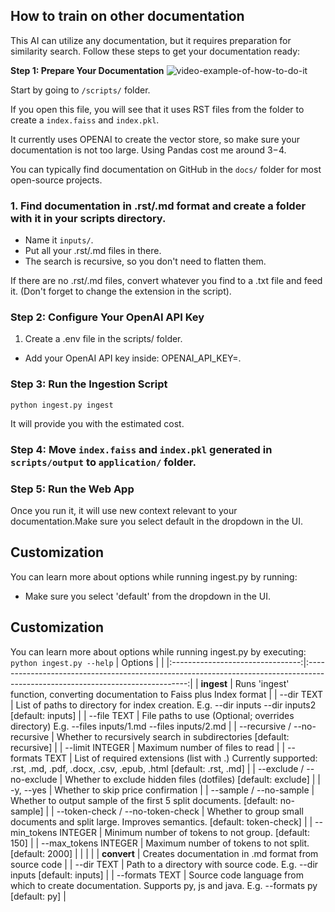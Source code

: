 ## How to train on other documentation

This AI can utilize any documentation, but it requires preparation for similarity search. Follow these steps to get your documentation ready:

**Step 1: Prepare Your Documentation**
![video-example-of-how-to-do-it](https://d3dg1063dc54p9.cloudfront.net/videos/how-to-vectorise.gif)

Start by going to `/scripts/` folder.

If you open this file, you will see that it uses RST files from the folder to create a `index.faiss` and `index.pkl`. 

It currently uses OPENAI to create the vector store, so make sure your documentation is not too large. Using Pandas cost me around $3-$4.

You can typically find documentation on GitHub in the `docs/` folder for most open-source projects.

### 1. Find documentation in .rst/.md format and create a folder with it in your scripts directory.
- Name it `inputs/`.
- Put all your .rst/.md files in there.  
- The search is recursive, so you don't need to flatten them.

If there are no .rst/.md files, convert whatever you find to a .txt file and feed it. (Don't forget to change the extension in the script).

### Step 2: Configure Your OpenAI API Key
1. Create a .env file in the scripts/ folder.
  - Add your OpenAI API key inside: OPENAI_API_KEY=<your-api-key>.

### Step 3: Run the Ingestion Script

`python ingest.py ingest`

It will provide you with the estimated cost.

### Step 4: Move `index.faiss` and `index.pkl` generated in `scripts/output` to `application/` folder. 


### Step 5: Run the Web App
Once you run it, it will use new context relevant to your documentation.Make sure you select default in the dropdown in the UI.

## Customization 
You can learn more about options while running ingest.py by running:
  - Make sure you select 'default' from the dropdown in the UI.

## Customization
You can learn more about options while running ingest.py by executing:
`python ingest.py --help`
|              Options             |                                                                                                                                |
|:--------------------------------:|:------------------------------------------------------------------------------------------------------------------------------:|
|            **ingest**            | Runs 'ingest' function, converting documentation to Faiss plus Index format                                                  |
| --dir TEXT                       | List of paths to directory for index creation. E.g. --dir inputs --dir inputs2 [default: inputs]                               |
| --file TEXT                      | File paths to use (Optional; overrides directory) E.g. --files inputs/1.md --files inputs/2.md                                 |
| --recursive / --no-recursive     | Whether to recursively search in subdirectories [default: recursive]                                                           |
| --limit INTEGER                  | Maximum number of files to read                                                                                                |
| --formats TEXT                   | List of required extensions (list with .) Currently supported: .rst, .md, .pdf, .docx, .csv, .epub, .html [default: .rst, .md] |
| --exclude / --no-exclude         | Whether to exclude hidden files (dotfiles) [default: exclude]                                                                  |
| -y, --yes                        | Whether to skip price confirmation                                                                                             |
| --sample / --no-sample           | Whether to output sample of the first 5 split documents. [default: no-sample]                                                  |
| --token-check / --no-token-check | Whether to group small documents and split large. Improves semantics. [default: token-check]                                   |
| --min_tokens INTEGER             | Minimum number of tokens to not group. [default: 150]                                                                          |
| --max_tokens INTEGER             | Maximum number of tokens to not split. [default: 2000]                                                                         |
|                                  |                                                                                                                                |
|            **convert**           | Creates documentation in .md format from source code                                                                           |
| --dir TEXT                       | Path to a directory with source code. E.g. --dir inputs [default: inputs]                                                      |
| --formats TEXT                   | Source code language from which to create documentation. Supports py, js and java.  E.g. --formats py [default: py]            |
